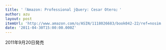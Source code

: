 ```yaml
---
title: '『Amazon: Professional jQuery: Cesar Otero』'
author: azu
layout: post
itemUrl: 'http://www.amazon.com/o/ASIN/1118026683/book042-22/ref=nosim'
date: '2011-04-30T15:00:00.000Z'
---
```

2011年9月20日発売
